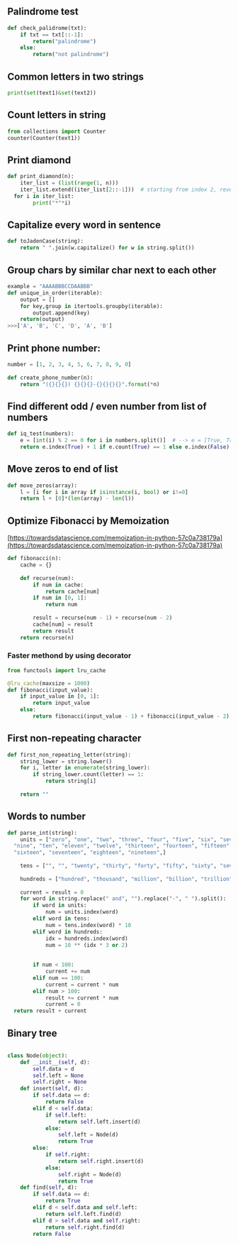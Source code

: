 ## Palindrome test

```python
def check_palidrome(txt):
	if txt == txt[::-1]:
		return("palindrome")
	else:
		return("not palindrome")
```

## Common letters in two strings
```python
print(set(text1)&set(text2))
```

## Count letters in string
```python
from collections import Counter
counter(Counter(text1))
```

## Print diamond
```python
def print_diamond(n):  
    iter_list = (list(range(1, n)))  
    iter_list.extend((iter_list[2::-1]))  # starting from index 2, reverse  
  for i in iter_list:  
        print("*"*i)
```

## Capitalize every word in sentence
```python
def toJadenCase(string):        
    return " ".join(w.capitalize() for w in string.split())
```

## Group chars by similar char next to each other
```python
example = "AAAABBBCCDAABBB"
def unique_in_order(iterable):  
    output = []  
    for key,group in itertools.groupby(iterable):  
        output.append(key)  
    return(output)
>>>['A', 'B', 'C', 'D', 'A', 'B']
```

## Print phone number:
```python
number = [1, 2, 3, 4, 5, 6, 7, 8, 9, 0]  
  
def create_phone_number(n):  
    return "({}{}{}) {}{}{}-{}{}{}{}".format(*n)
```

## Find different odd / even number from list of numbers
```python
def iq_test(numbers):
    e = [int(i) % 2 == 0 for i in numbers.split()]  # --> e = [True, True, False, True, etc]
    return e.index(True) + 1 if e.count(True) == 1 else e.index(False) + 1
```

## Move zeros to end of list
```python
def move_zeros(array):  
    l = [i for i in array if isinstance(i, bool) or i!=0]  
    return l + [0]*(len(array) - len(l))
```

## Optimize Fibonacci by Memoization
[https://towardsdatascience.com/memoization-in-python-57c0a738179a](https://towardsdatascience.com/memoization-in-python-57c0a738179a)
```python
def fibonacci(n):  
    cache = {}  
 
    def recurse(num):  
        if num in cache:  
            return cache[num]  
        if num in [0, 1]:  
            return num  
            
        result = recurse(num - 1) + recurse(num - 2)  
        cache[num] = result  
        return result  
    return recurse(n)
```
### Faster methond by using decorator
```python
from functools import lru_cache

@lru_cache(maxsize = 1000)  
def fibonacci(input_value):  
    if input_value in [0, 1]:  
        return input_value  
    else:  
        return fibonacci(input_value - 1) + fibonacci(input_value - 2)
```

## First non-repeating character
```python
def first_non_repeating_letter(string):
    string_lower = string.lower()
    for i, letter in enumerate(string_lower):
        if string_lower.count(letter) == 1:
            return string[i]
            
    return ""
```

## Words to number
```python
def parse_int(string):  
    units = ["zero", "one", "two", "three", "four", "five", "six", "seven", "eight",  
  "nine", "ten", "eleven", "twelve", "thirteen", "fourteen", "fifteen",  
  "sixteen", "seventeen", "eighteen", "nineteen",]  
  
    tens = ["", "", "twenty", "thirty", "forty", "fifty", "sixty", "seventy", "eighty", "ninety"]  
  
    hundreds = ["hundred", "thousand", "million", "billion", "trillion"]  
  
    current = result = 0  
    for word in string.replace(" and", "").replace("-", " ").split():  
        if word in units:  
            num = units.index(word)  
        elif word in tens:  
            num = tens.index(word) * 10  
        elif word in hundreds:  
            idx = hundreds.index(word)  
            num = 10 ** (idx * 3 or 2)  
  
       
        if num < 100:  
            current += num  
        elif num == 100:  
            current = current * num  
        elif num > 100:  
            result += current * num  
            current = 0  
  return result + current
```

## Binary tree



```python

class Node(object):
	def __init__(self, d):
		self.data = d
		self.left = None
		self.right = None
	def insert(self, d):
		if self.data == d:
			return False
		elif d < self.data:
			if self.left:
				return self.left.insert(d)
			else:
				self.left = Node(d)
				return True
		else:
			if self.right:
				return self.right.insert(d)
			else:
				self.right = Node(d)
				return True
	def find(self, d):
		if self.data == d:
			return True
		elif d < self.data and self.left:
			return self.left.find(d)
		elif d > self.data and self.right:
			return self.right.find(d)
		return False

```



<!--stackedit_data:
eyJoaXN0b3J5IjpbNTcxNTY1MDg1LDk5OTg3NzY2MywxMzQxND
IxMjQyLC0xMDI4MzU1NTY2LC0xNjQ2NDAxNTE4LC0xMTgyMDc0
Nzk1XX0=
-->